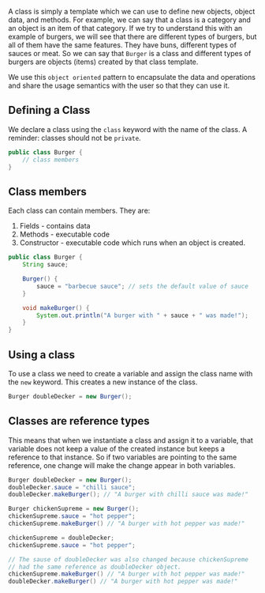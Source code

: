 A class is simply a template which we can use to define new objects, object data, and methods. For example, we can say that a class is a category and an object is an item of that category. If we try to understand this with an example of burgers, we will see that there are different types of burgers, but all of them have the same features. They have buns, different types of sauces or meat. So we can say that `Burger` is a class and different types of burgers are objects (items) created by that class template.

We use this `object oriented` pattern to encapsulate the data and operations and share the usage semantics with the user so that they can use it.

## Defining a Class

We declare a class using the `class` keyword with the name of the class. A reminder: classes should not be `private`.

```java
public class Burger {
	// class members
}
```

## Class members

Each class can contain members. They are:
1. Fields - contains data
2. Methods - executable code
3. Constructor  - executable code which runs when an object is created.

```java
public class Burger {
	String sauce;

	Burger() {
		sauce = "barbecue sauce"; // sets the default value of sauce
	}

	void makeBurger() {
		System.out.println("A burger with " + sauce + " was made!");
	}
}
```

## Using a class

To use a class we need to create a variable and assign the class name with  the `new` keyword. This creates a new instance of the class.

```java
Burger doubleDecker = new Burger();
```

## Classes are reference types

This means that when we instantiate a class and assign it to a variable, that variable does not keep a value of the created instance but keeps a reference to that instance. So if two variables are pointing to the same reference, one change will make the change appear in both variables.

```java
Burger doubleDecker = new Burger();
doubleDecker.sauce = "chilli sauce";
doubleDecker.makeBurger(); // "A burger with chilli sauce was made!"

Burger chickenSupreme = new Burger();
chickenSupreme.sauce = "hot pepper";
chickenSupreme.makeBurger() // "A burger with hot pepper was made!"

chickenSupreme = doubleDecker;
chickenSupreme.sauce = "hot pepper";

// The sause of doubleDecker was also changed because chickenSupreme
// had the same reference as doubleDecker object.
chickenSupreme.makeBurger() // "A burger with hot pepper was made!"
doubleDecker.makeBurger() // "A burger with hot pepper was made!"

```